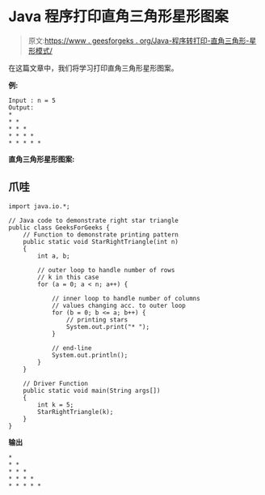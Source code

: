 # Java 程序打印直角三角形星形图案

> 原文:[https://www . geesforgeks . org/Java-程序转打印-直角三角形-星形模式/](https://www.geeksforgeeks.org/java-program-to-print-right-triangle-star-pattern/)

在这篇文章中，我们将学习打印直角三角形星形图案。

**例:**

```
Input : n = 5
Output: 
* 
* * 
* * * 
* * * * 
* * * * *  
```

**直角三角形星形图案:**

## 爪哇

```
import java.io.*;

// Java code to demonstrate right star triangle
public class GeeksForGeeks {
    // Function to demonstrate printing pattern
    public static void StarRightTriangle(int n)
    {
        int a, b;

        // outer loop to handle number of rows
        // k in this case
        for (a = 0; a < n; a++) {

            // inner loop to handle number of columns
            // values changing acc. to outer loop
            for (b = 0; b <= a; b++) {
                // printing stars
                System.out.print("* ");
            }

            // end-line
            System.out.println();
        }
    }

    // Driver Function
    public static void main(String args[])
    {
        int k = 5;
        StarRightTriangle(k);
    }
}
```

**输出**

```
* 
* * 
* * * 
* * * * 
* * * * * 
```